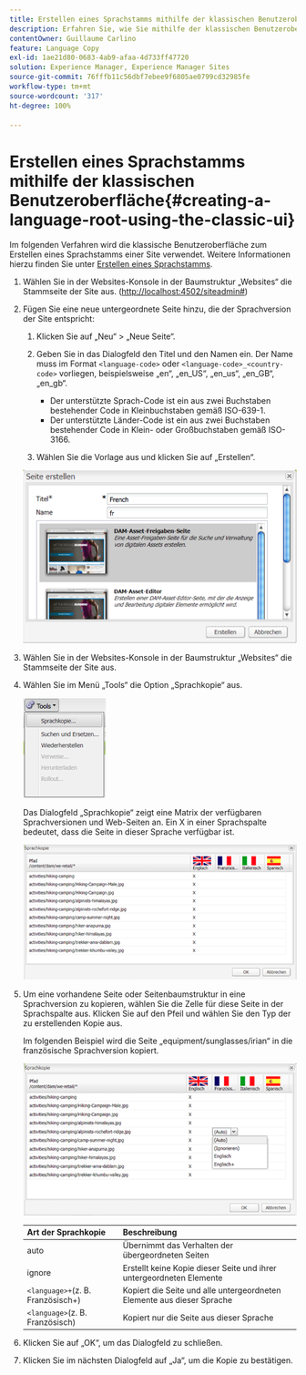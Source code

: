 ```yaml
---
title: Erstellen eines Sprachstamms mithilfe der klassischen Benutzeroberfläche
description: Erfahren Sie, wie Sie mithilfe der klassischen Benutzeroberfläche einen Sprachstamm in Adobe Experience Manager erstellen.
contentOwner: Guillaume Carlino
feature: Language Copy
exl-id: 1ae21d80-0683-4ab9-afaa-4d733ff47720
solution: Experience Manager, Experience Manager Sites
source-git-commit: 76fffb11c56dbf7ebee9f6805ae0799cd32985fe
workflow-type: tm+mt
source-wordcount: '317'
ht-degree: 100%

---
```


# Erstellen eines Sprachstamms mithilfe der klassischen Benutzeroberfläche{#creating-a-language-root-using-the-classic-ui}

Im folgenden Verfahren wird die klassische Benutzeroberfläche zum Erstellen eines Sprachstamms einer Site verwendet. Weitere Informationen hierzu finden Sie unter [Erstellen eines Sprachstamms](/help/sites-administering/tc-prep.md#creating-a-language-root).

1. Wählen Sie in der Websites-Konsole in der Baumstruktur „Websites“ die Stammseite der Site aus. ([http://localhost:4502/siteadmin#](http://localhost:4502/siteadmin#))
1. Fügen Sie eine neue untergeordnete Seite hinzu, die der Sprachversion der Site entspricht:

   1. Klicken Sie auf „Neu“ > „Neue Seite“.
   1. Geben Sie in das Dialogfeld den Titel und den Namen ein. Der Name muss im Format `<language-code>` oder `<language-code>_<country-code>` vorliegen, beispielsweise „en“, „en_US“, „en_us“, „en_GB“, „en_gb“.

      * Der unterstützte Sprach-Code ist ein aus zwei Buchstaben bestehender Code in Kleinbuchstaben gemäß ISO-639-1.
      * Der unterstützte Länder-Code ist ein aus zwei Buchstaben bestehender Code in Klein- oder Großbuchstaben gemäß ISO-3166.

   1. Wählen Sie die Vorlage aus und klicken Sie auf „Erstellen“.

   ![newpagefr](assets/newpagefr.png)

1. Wählen Sie in der Websites-Konsole in der Baumstruktur „Websites“ die Stammseite der Site aus.
1. Wählen Sie im Menü „Tools“ die Option „Sprachkopie“ aus.

   ![toolslanguagecopy](assets/toolslanguagecopy.png)

   Das Dialogfeld „Sprachkopie“ zeigt eine Matrix der verfügbaren Sprachversionen und Web-Seiten an. Ein X in einer Sprachspalte bedeutet, dass die Seite in dieser Sprache verfügbar ist.

   ![languagecopydialog](assets/languagecopydialog.png)

1. Um eine vorhandene Seite oder Seitenbaumstruktur in eine Sprachversion zu kopieren, wählen Sie die Zelle für diese Seite in der Sprachspalte aus. Klicken Sie auf den Pfeil und wählen Sie den Typ der zu erstellenden Kopie aus.

   Im folgenden Beispiel wird die Seite „equipment/sunglasses/irian“ in die französische Sprachversion kopiert.

   ![languagecopydilogdropdown](assets/languagecopydilogdropdown.png)

   | Art der Sprachkopie | Beschreibung |
   |---|---|
   | auto | Übernimmt das Verhalten der übergeordneten Seiten |
   | ignore | Erstellt keine Kopie dieser Seite und ihrer untergeordneten Elemente |
   | `<language>+`(z. B. Französisch+) | Kopiert die Seite und alle untergeordneten Elemente aus dieser Sprache |
   | `<language>`(z. B. Französisch) | Kopiert nur die Seite aus dieser Sprache |

1. Klicken Sie auf „OK“, um das Dialogfeld zu schließen.
1. Klicken Sie im nächsten Dialogfeld auf „Ja“, um die Kopie zu bestätigen.
